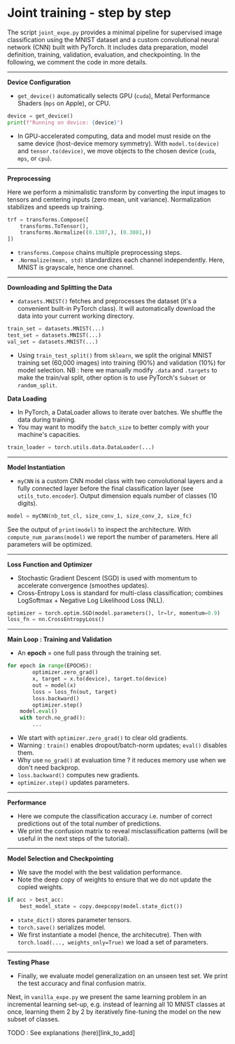 # Joint training - step by step

The script `joint_expe.py` provides a minimal pipeline for supervised image classification using the MNIST dataset and a custom convolutional neural network (CNN) built with PyTorch. 
It includes data preparation, model definition, training, validation, evaluation, and checkpointing. 
In the following, we comment the code in more details. 

---

**Device Configuration**

* `get_device()` automatically selects GPU (`cuda`), Metal Performance Shaders (`mps` on Apple), or CPU.

```python
device = get_device()
print(f"Running on device: {device}")
```
* In GPU-accelerated computing, data and model must reside on the same device (host-device memory symmetry).
With `model.to(device)` and `tensor.to(device)`, we move objects to the chosen device (`cuda`, `mps`, or `cpu`).

---

**Preprocessing**

Here we perform a minimalistic transform by converting the input images to tensors and centering inputs (zero mean, unit variance). Normalization stabilizes and speeds up training. 

```python
trf = transforms.Compose([
    transforms.ToTensor(), 
    transforms.Normalize((0.1307,), (0.3081,))
])
```
* `transforms.Compose` chains multiple preprocessing steps.
* `.Normalize(mean, std)` standardizes each channel independently. Here, MNIST is grayscale, hence one channel.

---

**Downloading and Splitting the Data**

* `datasets.MNIST()` fetches and preprocesses the dataset (it's a convenient built-in PyTorch class). It will automatically download the data into your current working directory.

```python
train_set = datasets.MNIST(...)
test_set = datasets.MNIST(...)
val_set = datasets.MNIST(...)
```
* Using `train_test_split()` from `sklearn`, we split the original MNIST training set (60,000 images) into training (90%) and validation (10%) for model selection. NB : here we manually modify `.data` and `.targets` to make the train/val split, other option is to use PyTorch's `Subset` or `random_split`.


**Data Loading**

* In PyTorch, a DataLoader allows to iterate over batches. We shuffle the data during training. 
* You may want to modify the `batch_size` to better comply with your machine's capacities.

```python
train_loader = torch.utils.data.DataLoader(...)
```

---

**Model Instantiation**

* `myCNN` is a custom CNN model class with two convolutional layers and a fully connected layer before the final classification layer (see `utils_tuto.encoder`). Output dimension equals number of classes (10 digits).

```python
model = myCNN(nb_tot_cl, size_conv_1, size_conv_2, size_fc)
```
See the output of `print(model)` to inspect the architecture.
With `compute_num_params(model)` we report the number of parameters. Here all parameters will be optimized.

---

**Loss Function and Optimizer**

* Stochastic Gradient Descent (SGD) is used with momentum to accelerate convergence (smoothes updates).
* Cross-Entropy Loss is standard for multi-class classification; combines LogSoftmax + Negative Log Likelihood Loss (NLL).

```python
optimizer = torch.optim.SGD(model.parameters(), lr=lr, momentum=0.9)
loss_fn = nn.CrossEntropyLoss()
```

---

**Main Loop : Training and Validation**

* An **epoch** = one full pass through the training set.
```python
for epoch in range(EPOCHS):
        optimizer.zero_grad()
        x, target = x.to(device), target.to(device)
        out = model(x)
        loss = loss_fn(out, target)
        loss.backward()
        optimizer.step()
    model.eval()
    with torch.no_grad():
        ...
```

* We start with `optimizer.zero_grad()` to clear old gradients.
* Warning : `train()` enables dropout/batch-norm updates; `eval()` disables them.
* Why use `no_grad()` at evaluation time ? it reduces memory use when we don't need backprop.
* `loss.backward()` computes new gradients.
* `optimizer.step()` updates parameters.

---

**Performance**

* Here we compute the classification accuracy i.e. number of correct predictions out of the total number of predictions.
* We print the confusion matrix to reveal misclassification patterns (will be useful in the next steps of the tutorial).

---

**Model Selection and Checkpointing**

* We save the model with the best validation performance.
* Note the deep copy of weights to ensure that we do not update the copied weights.

```python
if acc > best_acc:
    best_model_state = copy.deepcopy(model.state_dict())
```

* `state_dict()` stores parameter tensors.
* `torch.save()` serializes model.
* We first instantiate a model (hence, the architecutre). Then with `torch.load(..., weights_only=True)` we load a set of parameters.

---

**Testing Phase**

* Finally, we evaluate model generalization on an unseen test set.
We print the test accuracy and final confusion matrix.


Next, in `vanilla_expe.py` we present the same learning problem in an incremental learning set-up, e.g. instead of learning all 10 MNIST classes at once, learning them 2 by 2 by iteratively fine-tuning the model on the new subset of classes.

TODO : See explanations (here)[link_to_add]
